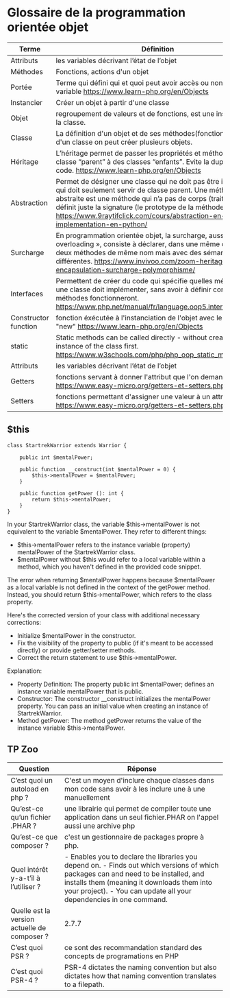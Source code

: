 # Glossaire de la programmation orientée objet

| Terme | Définition |
| - | - |
| Attributs | les variables décrivant l’état de l’objet |
| Méthodes | Fonctions, actions d'un objet |
| Portée | Terme qui défini qui et quoi peut avoir accès ou non à une variable https://www.learn-php.org/en/Objects |
| Instancier | Créer un objet à partir d'une classe |
| Objet | regroupement de valeurs et de fonctions, est une instance de la classe. |
| Classe | La définition d'un objet et de ses méthodes(fonctions), à partir d'un classe on peut créer plusieurs objets. |
| Héritage | L’héritage permet de passer les propriétés et méthodes d’une classe “parent” à des classes “enfants”. Evite la duplication de code. https://www.learn-php.org/en/Objects |
| Abstraction | Permet de désigner une classe qui ne doit pas être instacier et qui doit seulement servir de classe parent. Une méthode abstraite est une méthode qui n’a pas de corps (traitement) ,on définit juste la signature (le prototype de la méthode). https://www.9raytifclick.com/cours/abstraction-en-poo-et-implementation-en-python/|
| Surcharge | En programmation orientée objet, la surcharge, aussi appelée « overloading », consiste à déclarer, dans une même classe, deux méthodes de même nom mais avec des sémantiques différentes. https://www.invivoo.com/zoom-heritage-encapsulation-surcharge-polymorphisme/ |
| Interfaces | Permettent de créer du code qui spécifie quelles méthodes une classe doit implémenter, sans avoir à définir comment ces méthodes fonctionneront. https://www.php.net/manual/fr/language.oop5.interfaces.php|
| Constructor function | fonction éxécutée à l'instanciation de l'objet avec le terme "new" https://www.learn-php.org/en/Objects |
| static | Static methods can be called directly - without creating an instance of the class first. https://www.w3schools.com/php/php_oop_static_methods.asp|
| Attributs | les variables décrivant l’état de l’objet |
| Getters | fonctions servant à donner l'attribut que l'on demande https://www.easy-micro.org/getters-et-setters.php&id=1102|
| Setters | fonctions permettant d'assigner une valeur à un attribut https://www.easy-micro.org/getters-et-setters.php&id=1102 |


## $this

```
class StartrekWarrior extends Warrior {

    public int $mentalPower;

    public function __construct(int $mentalPower = 0) {
        $this->mentalPower = $mentalPower;
    }

    public function getPower (): int {
        return $this->mentalPower;
    }
} 
```


In your StartrekWarrior class, the variable $this->mentalPower is not equivalent to the variable $mentalPower. They refer to different things:

- $this->mentalPower refers to the instance variable (property) mentalPower of the StartrekWarrior class.
- $mentalPower without $this would refer to a local variable within a method, which you haven't defined in the provided code snippet.


The error when returning $mentalPower happens because $mentalPower as a local variable is not defined in the context of the getPower method. Instead, you should return $this->mentalPower, which refers to the class property.

Here's the corrected version of your class with additional necessary corrections:

- Initialize $mentalPower in the constructor.
- Fix the visibility of the property to public (if it's meant to be accessed directly) or provide getter/setter methods.
- Correct the return statement to use $this->mentalPower.

Explanation:

- Property Definition: The property public int $mentalPower; defines an instance variable mentalPower that is public.
- Constructor: The constructor __construct initializes the mentalPower property. You can pass an initial value when creating an instance of StartrekWarrior.
- Method getPower: The method getPower returns the value of the instance variable $this->mentalPower.

## TP Zoo


| Question | Réponse |
| - | - |
| C’est quoi un autoload en php ? | C'est un moyen d'inclure chaque classes dans mon code sans avoir à les inclure une à une manuellement |
| Qu’est-ce qu’un fichier .PHAR ? | une librairie qui permet de compiler toute une application dans un seul fichier.PHAR on l'appel aussi une archive php |
| Qu’est-ce que composer ? | c'est un gestionnaire de packages propre à php. |
| Quel intérêt y-a-t’il à l’utiliser ? | - Enables you to declare the libraries you depend on. - Finds out which versions of which packages can and need to be installed, and installs them (meaning it downloads them into your project). - You can update all your dependencies in one command. |
| Quelle est la version actuelle de composer ? | 2.7.7 |
| C’est quoi PSR ? | ce sont des recommandation standard des concepts de programations en PHP |
| C’est quoi PSR-4 ? | PSR-4 dictates the naming convention but also dictates how that naming convention translates to a filepath. |
